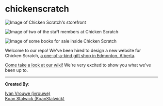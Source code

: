 # chickenscratch
![Image of Chicken Scratch's storefront](http://addictedtocoding.com/assets/images/projects/chickenscratch/http://addictedtocoding.com/assets/images/projects/chickenscratch/chickenscratchstorefront.jpg)  

![Image of two of the staff members at Chicken Scratch](http://addictedtocoding.com/assets/images/projects/chickenscratch/chickenscratchstaff.jpg)  

![Image of some books for sale inside Chicken Scratch](http://addictedtocoding.com/assets/images/projects/chickenscratch/http://addictedtocoding.com/assets/images/projects/chickenscratch/chickenscratchbooks.jpg)  

Welcome to our repo! We've been hired to design a new website for Chicken Scratch, [a one-of-a-kind gift shop in Edmonton, Alberta](https://www.instagram.com/chickenscratchyeg/).  

[Come take a look at our wiki!](https://github.com/ivrouwe/chickenscratch/wiki) We're very excited to show you what we've been up to.

---

**Created By:**  
  
  
[Ivan Vrouwe (ivrouwe)](https://github.com/ivrouwe)  
[Koan Stalwick (KoanStalwick)](https://github.com/KoanStalwick)
